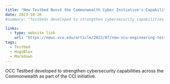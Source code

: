 ```yaml
---
title: "New Testbed Boost the Commonwealth Cyber Initiative's Capabilities"
date: 2023-10-26
#summary: "Testbeds developed to strengthen cybersecurity capabilities across the Commonwealth as part of the CCI initiative."

links:
  - type: website link
    url: "https://news.vcu.edu/article/2022/07/new-vcu-engineering-test-beds-will-boost-security-of-nextg-medical-devices-and-smart-cities"
tags:
  - Testbed
  - HugoBlox
  - Markdown
---
```

OCC Testbed developed to strengthen cybersecurity capabilities across the Commonwealth as part of the CCI initiative.

<!--more-->
